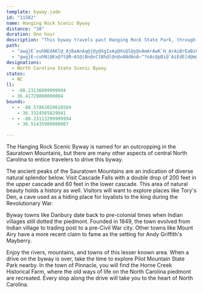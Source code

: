 ```yaml
---
template: byway.jade
id: "11582"
name: Hanging Rock Scenic Byway
distance: "38"
duration: One hour
description: "This byway travels past Hanging Rock State Park, through the Sauratown Mountains."
path: 
  - "awg}E`euhNEdAKl@_AjBaAnAq@j@y@XgIxAy@Xs@l@y@vAmArAwK`H_ArAiBrEaBzCcBpCu@l@}@XqADcBGsB_@wALaAr@{BfCaAV_@R]j@[lAc@f@m@ViA?_BgA_BYgC@oA`@i@b@qJhPyC~DOf@OpAXhCClCNjA~@vCv@jG@dA[|Ci@lBw@n@WDy@Iy@RIZ@\\l@fCEp@g@f@y@@W^YdD^~@Ht@Mn@i@z@Ap@PrD_BtEy@xD_@`EHv@IrB}@nF_B`E{@fG}@pBmErHmElGuA`AwD`Bo@j@i@dAg@~A{DjQSjG_@zCc@xA_A~AYx@O~AB`BM~@}D`J{@zCi@pDY~E_@~BgFvMoBtFw@v@kAr@{FlAgJjEkLhImGjDi@l@_AxBkC~AoDjKoBvDmBxBsFlFcAn@cAXu@DcL{@{A?}R`FoAd@sAr@gZbTgBlBoC|DaG`Fq@Rg@?sEeAcA@kAn@qBfCe@X{G`AyAp@{@`AqEtJyDvDy@fBaDhSBrB|AbMDtAI|@Sv@q@~@o@XiA?gFwAqBSaMjAaJjAoBd@{InFy@Xy@FmAGsJmDcBS_ADy@RsRlIsBlAo@r@e@~@g@~BElAb@bS?lEOdBYfBgAdDuB`DyB~AmBr@iFx@_GdB}GbDyAhA{@fAmUh_@cCvEcB~EePrn@I`CHlATjApM|XfCbG|GhQXxAB|@m@hEi@hBs@hAiFvFyAxBgK~Vi@fByAlS?tCNjECrAKnAaArFKrBb@dm@JhDH|@N`@Tj@XXtH~D|HzFtAp@~IxBx@HnABxS]tAP`Ad@n@f@r@bAn@zAtAtP\\rAx@rAxHrFh@Ll@AhCiAn@I`Gt@|EgAlBJn@RxBfBh@Px@GnAw@t@ElExA\\\\NZDfAOfFBx@^~@z@bAf@Nd@?lBi@nAQr@V`BbBp@\\j@J`Dq@z@DrAL|@Xj@j@jIlOH`@ZlFbAjXh@~BrB~DrA`FPlALxBO`L^jBnBfDNn@LnACfC_ArEOfAPfE[r@}A^o@x@UxAHdAh@t@bF|BdC^dEFj@Pl@l@`@~@zIp\\h@z@nDjCzDlDh@~@^fAXpB@`BOlDsFnYOrACrBpBhZx@nGvKjv@Hv@Cp@Qx@i@l@kDzAuA|@if@p^}BzA}x@h]yDlDcB`CoJhViBnBcG~Cs@j@e@p@y@rC]zAG~@JfBt@dELfBOxAcA`DK|@@t@r@bEEnCS~E?zA\\fH@dAI|@yDbKoAnBwFpHqHtMcFhHgBbDKf@?~@h@xCTtEXx@~@xAXpAJ`H?`BGj@a@`A_ApAq@rBmC~QYbAc@p@oBnA_@j@YlDoBlFwBlA}HhIcCvCgBrCk@lBsClPIrAJbAbCjIv@rApA`AjFrA|Aj@`@b@^x@Hf@?~@k@nEIrADdATxAzC`MVlBRxC\\zAz@|@nJrCh@XhAdAjBtChBxDx@~Cx@`Ff@xA^d@xCxBZZVj@Jj@|@hJF~@ErDV~Cv@tEx@fD`AvCbEzHNfAHdEd@lBrApBtBfAr@t@nAdBx@dBlArDZ~AErFBt@TpAbBrEx@rD`FvLt@~BRxBM~Au@zFsA~EOfATfLRvETpFBr@Bl@HxBLtC`@pJL~BBd@Dn@PdCLnAJh@Jf@Nd@JZP^jAbC^v@f@dAb@~@Tb@Rd@t@zADJP`@Pf@Lb@Jf@NjADZPfB\\pD@X@\\?\\Eb@Gh@Kd@O`@KZOVWZu@~@MPMRINGPITEPERAPAP@R@RFn@\\zBJn@TtAPz@BHFTLd@Pd@NZzBtDb@t@Vf@HRHRFTDRD^Bf@@d@?Z@zFDhJAl@A`@Ab@O|DAfA@bC@n@DbAFbANfBHz@Fj@"
  - "gwg}E~cuhN|@Kx@?t@R~At@|Bn@vCtBh@l@n@vANdAnA~^?nAc@pBi@`AiEdE[d@m@xAYdB?bBLjAdClNrDzQvA|CZvADx@ElDpAlJp@fCnA`BuCrHyAxBwCtBcCbAmGj@eBz@mApAuLhOyAxA_AlCgFhVi@|E?vARpBd@bBx@jA|@jB^nB`B~KHtBArInAhIxA~NDhBI~MN~A`BtDNxAMvA{@fC}GjNqDxIY~BR~BJf@h@dAvDhFt@hBh@zF^zHb@fC|D`N|BxFXzAj@pB~@fBfAzAn@bBhDjPxAxJbAjClD`Hd@hBR|AnAfDZj@bCtCb@x@h@fDr@rChFzMf@j@x@RrCM~BXdAx@pBxBbErH~@`AjL`Fn@FrAG`GeA~AGbAJnQ`FlARnBD~OMhALt@d@^d@zEpI~@bArBrAz@RVEhAmAd@?XLTV|@lDPTfAVX\\j@zBbAlBdAfAlAd@r@JdBYzGkCXY`@gCb@aA~@y@l@QdLV|LIfCGlHm@TN\\DpLr@lHv@|NlDbCXxHMhLk@fGeApA?`AVlEfCj@PpCXtDz@tF^~Ab@rBDhH}@nGv@j@r@XZh@^^RhCnAl@^HDnBvAbBhAtBzAr@h@n@d@d@\\bAt@fAv@pDrBZL^J^F`@@N?`@CNA~DUx@Cj@?|@Dh@D|@JhEf@f@Bz@Bf@?f@A|@GPCxDY^C^C^?^?n@F^FnE|@~Bd@hB\\PDPDR@P@R@PARAPAPEPEPGPI`@U|BmAh@Wh@Sj@Oj@MjFcA`@KPCb@Cb@?P@PBNDPDNFPF|F|CNH~@^~@\\tA`@XJRFRLTJLHXRRNPPVV\\`@NTNT~@rArAlBvAlBNTLO??"
designations: 
  - North Carolina State Scenic Byway
states: 
  - NC
ll: 
  - -80.23136099999994
  - 36.41729000000004
bounds: 
  - - -80.57863028618584
    - 36.3324565829941
  - - -80.23113299999994
    - 36.51435900000007

---
```


<p>The Hanging Rock Scenic Byway is named for an outcropping in the Sauratown Mountains, but there are many other aspects of central North Carolina to entice travelers to drive this byway.</p>
<p>The ancient peaks of the Sauratown Mountains are an indication of diverse natural splendor below.  Visit Cascade Falls with a double drop of 200 feet in the upper cascade and 60 feet in the lower cascade.  This area of natural beauty holds a history as well.  Visitors will want to explore places like Tory's Den, a cave used as a hiding place for loyalists to the king during the Revolutionary War.  </p>
<p>Byway towns like Danbury date back to pre-colonial times when Indian villages still dotted the piedmont.  Founded in 1849, the town evolved from Indian village to trading post to a pre-Civil War city.  Other towns like Mount Airy have a more recent claim to fame as the setting for Andy Griffith's Mayberry.</p>
<p>Enjoy the rivers, mountains, and towns of this lesser known area.  When a drive on the byway is over, take the time to explore Pilot Mountain State Park nearby.  In the town of Pinnacle, you will find the Horne Creek Historical Farm, where the old ways of life on the North Carolina piedmont are recreated. Every stop along the drive will take you to the heart of North Carolina.</p>